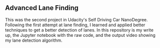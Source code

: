 ## Advanced Lane Finding

This was the second project in Udacity's Self Driving Car NanoDegree. Following the first attempt at lane finding, I learned and applied better techniques to get a better detection of lanes. In this repository is my write up, the Jupyter notebook with the raw code, and the output video showing my lane detection algorithm. 

